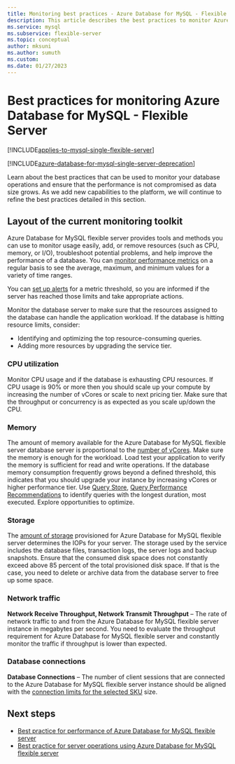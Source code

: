 ```yaml
---
title: Monitoring best practices - Azure Database for MySQL - Flexible Server
description: This article describes the best practices to monitor Azure Database for MySQL flexible server.
ms.service: mysql
ms.subservice: flexible-server
ms.topic: conceptual
author: mksuni 
ms.author: sumuth
ms.custom:
ms.date: 01/27/2023
---
```


# Best practices for monitoring Azure Database for MySQL - Flexible Server

[!INCLUDE[applies-to-mysql-single-flexible-server](../includes/applies-to-mysql-single-flexible-server.md)]

[!INCLUDE[azure-database-for-mysql-single-server-deprecation](../includes/azure-database-for-mysql-single-server-deprecation.md)]

Learn about the best practices that can be used to monitor your database operations and ensure that the performance is not compromised as data size grows. As we add new capabilities to the platform, we will continue to refine the best practices detailed in this section.

## Layout of the current monitoring toolkit

Azure Database for MySQL flexible server provides tools and methods you can use to monitor usage easily, add, or remove resources (such as CPU, memory, or I/O), troubleshoot potential problems, and help improve the performance of a database. You can [monitor performance metrics](concepts-monitoring.md#metrics) on a regular basis to see the average, maximum, and minimum values for a variety of time ranges.

You can [set up alerts](how-to-alert-on-metric.md#create-an-alert-rule-on-a-metric-from-the-azure-portal) for a metric threshold, so you are informed if the server has reached those limits and take appropriate actions.

Monitor the database server to make sure that the resources assigned to the database can handle the application workload. If the database is hitting resource limits, consider:

* Identifying and optimizing the top resource-consuming queries.
* Adding more resources by upgrading the service tier.

### CPU utilization

Monitor CPU usage and if the database is exhausting CPU resources. If CPU usage is 90% or more then you should scale up your compute by increasing the number of vCores or scale to next pricing tier.  Make sure that the throughput or concurrency is as expected as you scale up/down the CPU. 

### Memory

The amount of memory available for the Azure Database for MySQL flexible server database server is proportional to the [number of vCores](../single-server/concepts-pricing-tiers.md). Make sure the memory is enough for the workload. Load test your application to verify the memory is sufficient for read and write operations. If the database memory consumption frequently grows beyond a defined threshold, this indicates that you should upgrade your instance by increasing vCores or higher performance tier. Use [Query Store](../single-server/concepts-query-store.md), [Query Performance Recommendations](../single-server/concepts-performance-recommendations.md) to identify queries with the longest duration, most executed. Explore opportunities to optimize. 

### Storage

The [amount of storage](../single-server/how-to-create-manage-server-portal.md#scale-compute-and-storage) provisioned for Azure Database for MySQL flexible server determines the IOPs for your server. The storage used by the service includes the database files, transaction logs, the server logs and backup snapshots. Ensure that the consumed disk space does not constantly exceed above 85 percent of the total provisioned disk space. If that is the case, you need to delete or archive data from the database server to free up some space. 

### Network traffic

**Network Receive Throughput, Network Transmit Throughput** – The rate of network traffic to and from the Azure Database for MySQL flexible server instance in megabytes per second. You need to evaluate the throughput requirement for Azure Database for MySQL flexible server and constantly monitor the traffic if throughput is lower than expected. 

### Database connections

**Database Connections** – The number of client sessions that are connected to the Azure Database for MySQL flexible server instance should be aligned with the [connection limits for the selected SKU](concepts-server-parameters.md#max_connections) size.

## Next steps

* [Best practice for performance of Azure Database for MySQL flexible server ](concept-performance-best-practices.md)
* [Best practice for server operations using Azure Database for MySQL flexible server](concept-operation-excellence-best-practices.md)
